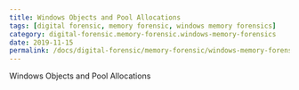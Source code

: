 ```yaml
---
title: Windows Objects and Pool Allocations
tags: [digital forensic, memory forensic, windows memory forensics]
category: digital-forensic.memory-forensic.windows-memory-forensics
date: 2019-11-15
permalink: /docs/digital-forensic/memory-forensic/windows-memory-forensics/windows-objects-and-pool-allocation
---
```


Windows Objects and Pool Allocations
